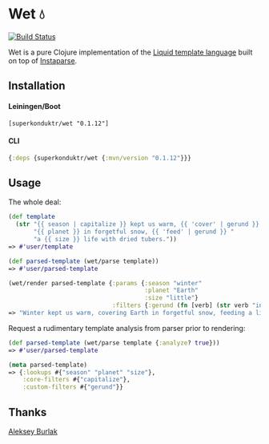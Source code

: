 # Wet 💧

[![Build Status](https://travis-ci.org/superkonduktr/wet.svg?branch=master)](https://travis-ci.org/superkonduktr/wet)

Wet is a pure Clojure implementation of the [Liquid template language](https://shopify.github.io/liquid/)
built on top of [Instaparse](https://github.com/Engelberg/instaparse).

## Installation

#### Leiningen/Boot

```
[superkonduktr/wet "0.1.12"]
```

#### CLI

```clojure
{:deps {superkonduktr/wet {:mvn/version "0.1.12"}}}
```

## Usage

The whole deal:

```clojure
(def template
  (str "{{ season | capitalize }} kept us warm, {{ 'cover' | gerund }} "
       "{{ planet }} in forgetful snow, {{ 'feed' | gerund }} "
       "a {{ size }} life with dried tubers."))
=> #'user/template

(def parsed-template (wet/parse template))
=> #'user/parsed-template

(wet/render parsed-template {:params {:season "winter"
                                      :planet "Earth"
                                      :size "little"}
                             :filters {:gerund (fn [verb] (str verb "ing"))}})
=> "Winter kept us warm, covering Earth in forgetful snow, feeding a little life with dried tubers."
```

Request a rudimentary template analysis from parser prior to rendering:

```clojure
(def parsed-template (wet/parse template {:analyze? true}))
=> #'user/parsed-template

(meta parsed-template)
=> {:lookups #{"season" "planet" "size"},
    :core-filters #{"capitalize"},
    :custom-filters #{"gerund"}}
```

## Thanks

[Aleksey Burlak](https://github.com/leshaburlak)
